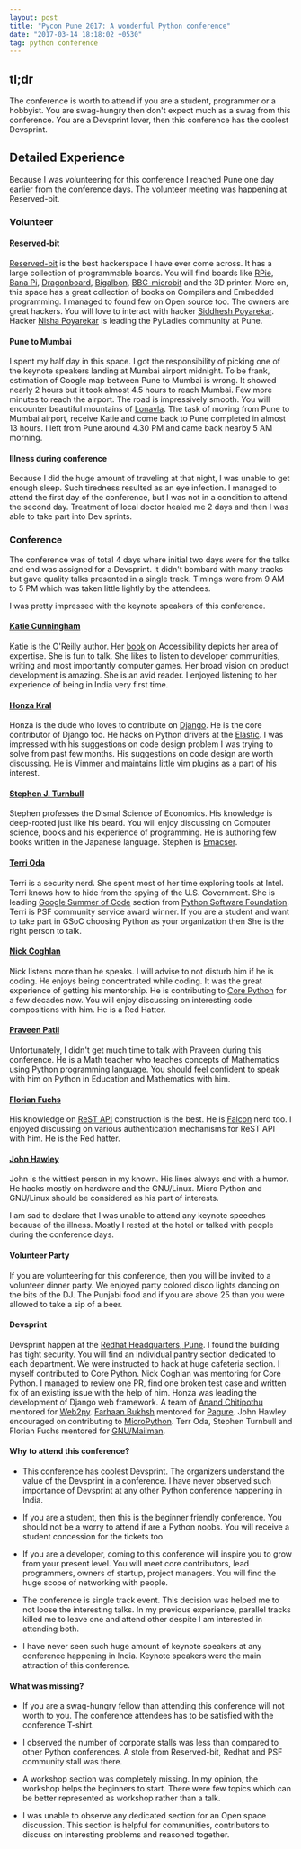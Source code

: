 ```yaml
---
layout: post
title: "Pycon Pune 2017: A wonderful Python conference"
date: "2017-03-14 18:18:02 +0530"
tag: python conference
---
```


## tl;dr

The conference is worth to attend if you are a student, programmer or a
hobbyist.  You are swag-hungry then don't expect much as a swag from this
conference. You are a Devsprint lover, then this conference has the coolest
Devsprint.


## Detailed Experience

Because I was volunteering for this conference I reached Pune one day earlier
from the conference days. The volunteer meeting was happening at Reserved-bit.

### Volunteer

#### Reserved-bit

[Reserved-bit][reservedbit] is the best hackerspace I have ever come across. It
has a large collection of programmable boards. You will find boards like
[RPie](https://en.wikipedia.org/wiki/Raspberry_Pi), [Bana
Pi](,https://en.wikipedia.org/wiki/Banana_Pi),
[Dragonboard](https://developer.qualcomm.com/hardware/dragonboard-410c),
[Bigalbon](https://www.bigalsmods.com/product-p/1001.htm),
[BBC-microbit](https://en.wikipedia.org/wiki/Micro_Bit) and the 3D printer. More
on, this space has a great collection of books on Compilers and Embedded
programming. I managed to found few on Open source too. The owners are great
hackers. You will love to interact with hacker [Siddhesh
Poyarekar](https://siddhesh.in/). Hacker [Nisha
Poyarekar](https://twitter.com/nisha_poyarekar) is leading the PyLadies
community at Pune.

#### Pune to Mumbai

I spent my half day in this space. I got the responsibility of picking one of
the keynote speakers landing at Mumbai airport midnight. To be frank, estimation
of Google map between Pune to Mumbai is wrong. It showed nearly 2 hours but it
took almost 4.5 hours to reach Mumbai. Few more minutes to reach the airport.
The road is impressively smooth. You will encounter beautiful mountains of
[Lonavla](https://en.wikipedia.org/wiki/Lonavla). The task of moving from Pune
to Mumbai airport, receive Katie and come back to Pune completed in almost 13
hours. I left from Pune around 4.30 PM and came back nearby 5 AM morning.

#### Illness during conference

Because I did the huge amount of traveling at that night, I was unable to get
enough sleep. Such tiredness resulted as an eye infection. I managed to attend
the first day of the conference, but I was not in a condition to attend the
second day. Treatment of local doctor healed me 2 days and then I was able to
take part into Dev sprints.

### Conference

The conference was of total 4 days where initial two days were for the talks and
end was assigned for a Devsprint. It didn't bombard with many tracks but gave
quality talks presented in a single track. Timings were from 9 AM to 5 PM which
was taken little lightly by the attendees.

I was pretty impressed with the keynote speakers of this conference.

#### [Katie Cunningham](https://twitter.com/kcunning)

Katie is the O'Reilly author. Her
[book](http://shop.oreilly.com/product/0636920024514.do) on Accessibility
depicts her area of expertise. She is fun to talk. She likes to listen to
developer communities, writing and most importantly computer games. Her broad
vision on product development is amazing. She is an avid reader. I enjoyed
listening to her experience of being in India very first time.

#### [Honza Kral](https://twitter.com/honzakral)

Honza is the dude who loves to contribute on
[Django](https://www.djangoproject.com/). He is the core contributor of Django
too. He hacks on Python drivers at the [Elastic](https://www.elastic.co/). I was
impressed with his suggestions on code design problem I was trying to solve from
past few months.  His suggestions on code design are worth discussing. He is
Vimmer and maintains little [vim](http://vim.org) plugins as a part of his
interest.

#### [Stephen J. Turnbull](https://twitter.com/yasegumi)

Stephen professes the Dismal Science of Economics. His knowledge is deep-rooted
just like his beard. You will enjoy discussing on Computer science, books and
his experience of programming. He is authoring few books written in the Japanese
language. Stephen is [Emacser](https://www.gnu.org/s/emacs/).

#### [Terri Oda](https://twitter.com/terriko)

Terri is a security nerd. She spent most of her time exploring tools at Intel.
Terri knows how to hide from the spying of the U.S. Government. She is leading
[Google Summer of Code](https://summerofcode.withgoogle.com/) section from
[Python Software Foundation](https://www.python.org/psf/). Terri is PSF
community service award winner. If you are a student and want to take part in
GSoC choosing Python as your organization then She is the right person to talk.

#### [Nick Coghlan](https://twitter.com/ncoghlan_dev)

Nick listens more than he speaks. I will advise to not disturb him if he is
coding. He enjoys being concentrated while coding. It was the great experience
of getting his mentorship. He is contributing to [Core
Python](https://github.com/python/cpython) for a few decades now.  You will
enjoy discussing on interesting code compositions with him. He is a Red Hatter.

#### [Praveen Patil](https://twitter.com/_gnovi)

Unfortunately, I didn't get much time to talk with Praveen during this
conference. He is a Math teacher who teaches concepts of Mathematics using
Python programming language. You should feel confident to speak with him on
Python in Education and Mathematics with him.

#### [Florian Fuchs](https://github.com/flofuchs)

His knowledge on [ReST
API](https://en.wikipedia.org/wiki/Representational_state_transfer) construction
is the best. He is [Falcon](https://falconframework.org/) nerd too. I enjoyed
discussing on various authentication mechanisms for ReST API with him.  He is
the Red hatter.

#### [John Hawley](https://github.com/warthog9)

John is the wittiest person in my known. His lines always end with a humor. He
hacks mostly on hardware and the GNU/Linux. Micro Python and GNU/Linux should be
considered as his part of interests.

I am sad to declare that I was unable to attend any keynote speeches because of
the illness. Mostly I rested at the hotel or talked with people during the
conference days.

#### Volunteer Party

If you are volunteering for this conference, then you will be invited to a
volunteer dinner party. We enjoyed party colored disco lights dancing on the
bits of the DJ. The Punjabi food and if you are above 25 than you were allowed
to take a sip of a beer.

#### Devsprint

Devsprint happen at the [Redhat Headquarters,
Pune](https://goo.gl/maps/mXeirzQhPFz). I found the building has tight security.
You will find an individual pantry section dedicated to each department. We were
instructed to hack at huge cafeteria section. I myself contributed to Core
Python. Nick Coghlan was mentoring for Core Python. I managed to review one PR,
find one broken test case and written fix of an existing issue with the help of
him. Honza was leading the development of Django web framework. A team of [Anand
Chitipothu](http://anandology.com/) mentored for [Web2py](www.web2py.com/).
[Farhaan Bukhsh](https://twitter.com/fhackdroid) mentored for
[Pagure](https://github.com/pypingou/pagure). John Hawley encouraged on
contributing to [MicroPython](https://micropython.org/). Terr Oda, Stephen
Turnbull and Florian Fuchs mentored for
[GNU/Mailman](https://en.wikipedia.org/wiki/GNU_Mailman).


#### Why to attend this conference?

* This conference has coolest Devsprint. The organizers understand the value of
  the Devsprint in a conference. I have never observed such importance of
  Devsprint at any other Python conference happening in India.

* If you are a student, then this is the beginner friendly conference. You
  should not be a worry to attend if are a Python noobs. You will receive a
  student concession for the tickets too.

* If you are a developer, coming to this conference will inspire you to grow
  from your present level. You will meet core contributors, lead programmers,
  owners of startup, project managers. You will find the huge scope of
  networking with people.

* The conference is single track event. This decision was helped me to not loose
  the interesting talks. In my previous experience, parallel tracks killed me to
  leave one and attend other despite I am interested in attending both.

* I have never seen such huge amount of keynote speakers at any conference
  happening in India. Keynote speakers were the main attraction of this
  conference.

#### What was missing?

* If you are a swag-hungry fellow than attending this conference will not worth
  to you. The conference attendees has to be satisfied with the conference
  T-shirt.

* I observed the number of corporate stalls was less than compared to other
  Python conferences. A stole from Reserved-bit, Redhat and PSF community stall
  was there.

* A workshop section was completely missing. In my opinion, the workshop helps
  the beginners to start. There were few topics which can be better represented
  as workshop rather than a talk.

* I was unable to observe any dedicated section for an Open space discussion.
  This section is helpful for communities, contributors to discuss on
  interesting problems and reasoned together.

[reservedbit]: https://reserved-bit.com
